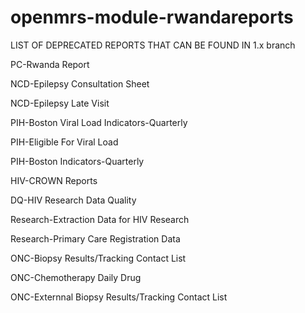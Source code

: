 openmrs-module-rwandareports
============================

LIST OF DEPRECATED REPORTS THAT CAN BE FOUND IN 1.x branch

PC-Rwanda Report

NCD-Epilepsy Consultation Sheet

NCD-Epilepsy Late Visit

PIH-Boston Viral Load Indicators-Quarterly

PIH-Eligible For Viral Load

PIH-Boston Indicators-Quarterly

HIV-CROWN Reports

DQ-HIV Research Data Quality

Research-Extraction Data for HIV Research

Research-Primary Care Registration Data

ONC-Biopsy Results/Tracking Contact List

ONC-Chemotherapy Daily Drug

ONC-Externnal Biopsy Results/Tracking Contact List
